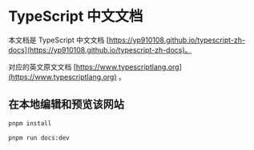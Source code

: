 # TypeScript 中文文档

本文档是 TypeScript 中文文档 [https://yp910108.github.io/typescript-zh-docs](https://yp910108.github.io/typescript-zh-docs)。

对应的英文原文文档 [https://www.typescriptlang.org](https://www.typescriptlang.org) 。

## 在本地编辑和预览该网站

```sh
pnpm install

pnpm run docs:dev
```

